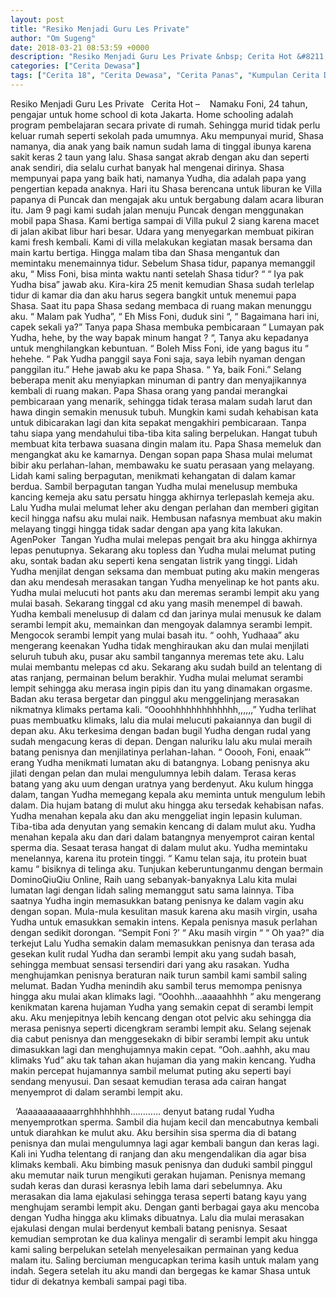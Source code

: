 ```yaml
---
layout: post
title: "Resiko Menjadi Guru Les Private"
author: "Om Sugeng"
date: 2018-03-21 08:53:59 +0000
description: "Resiko Menjadi Guru Les Private &nbsp; Cerita Hot &#8211;\u00a0 \u00a0 Namaku Foni, 24 tahun, pengajar untuk home school di kota Jakarta. Home schooling adalah program pembelajaran secara private di rumah. Seh..."
categories: ["Cerita Dewasa"]
tags: ["Cerita 18", "Cerita Dewasa", "Cerita Panas", "Kumpulan Cerita Dewasa"]
---
```



Resiko Menjadi Guru Les Private
&nbsp;
Cerita Hot &#8211;    Namaku Foni, 24 tahun, pengajar untuk home school di kota Jakarta. Home schooling adalah program pembelajaran secara private di rumah. Sehingga murid tidak perlu keluar rumah seperti sekolah pada umumnya. Aku mempunyai murid, Shasa namanya, dia anak yang baik namun sudah lama di tinggal ibunya karena sakit keras 2 taun yang lalu.
Shasa sangat akrab dengan aku dan seperti anak sendiri, dia selalu curhat banyak hal mengenai dirinya. Shasa mempunyai papa yang baik hati, namanya Yudha, dia adalah papa yang pengertian kepada anaknya.
Hari itu Shasa berencana untuk liburan ke Villa papanya di Puncak dan mengajak aku untuk bergabung dalam acara liburan itu. Jam 9 pagi kami sudah jalan menuju Puncak dengan menggunakan mobil papa Shasa. Kami bertiga sampai di Villa pukul 2 siang karena macet di jalan akibat libur hari besar.
Udara yang menyegarkan membuat pikiran kami fresh kembali. Kami di villa melakukan kegiatan masak bersama dan main kartu bertiga. Hingga malam tiba dan Shasa mengantuk dan memintaku menemainnya tidur. Sebelum Shasa tidur, papanya memanggil aku,
“ Miss Foni, bisa minta waktu nanti setelah Shasa tidur? “
“ Iya pak Yudha bisa” jawab aku.
Kira-kira 25 menit kemudian Shasa sudah terlelap tidur di kamar dia dan aku harus segera bangkit untuk menemui papa Shasa. Saat itu papa Shasa sedang membaca di ruang makan menunggu aku.
“ Malam pak Yudha”,
“ Eh Miss Foni, duduk sini “,
“ Bagaimana hari ini, capek sekali ya?” Tanya papa Shasa membuka pembicaraan
“ Lumayan pak Yudha, hehe, by the way bapak minum hangat ? “, Tanya aku kepadanya untuk menghilangkan kebuntuan.
“ Boleh Miss Foni, ide yang bagus itu “ hehehe.
“ Pak Yudha panggil saya Foni saja, saya lebih nyaman dengan panggilan itu.” Hehe jawab aku ke papa Shasa.
“ Ya, baik Foni.”
Selang beberapa menit aku menyiapkan minuman di pantry dan menyajikannya kembali di ruang makan. Papa Shasa orang yang pandai merangkai pembicaraan yang menarik, sehingga tidak terasa malam sudah larut dan hawa dingin semakin menusuk tubuh. Mungkin kami sudah kehabisan kata untuk dibicarakan lagi dan kita sepakat mengakhiri pembicaraan.
Tanpa tahu siapa yang mendahului tiba-tiba kita saling berpelukan. Hangat tubuh membuat kita terbawa suasana dingin malam itu. Papa Shasa memeluk dan mengangkat aku ke kamarnya. Dengan sopan papa Shasa mulai melumat bibir aku perlahan-lahan, membawaku ke suatu perasaan yang melayang. Lidah kami saling berpagutan, menikmati kehangatan di dalam kamar berdua.
Sambil berpagutan tangan Yudha mulai menelusup membuka kancing kemeja aku satu persatu hingga akhirnya terlepaslah kemeja aku. Lalu Yudha mulai melumat leher aku dengan perlahan dan memberi gigitan kecil hingga nafsu aku mulai naik. Hembusan nafasnya membuat aku makin melayang tinggi hingga tidak sadar dengan apa yang kita lakukan. AgenPoker  Tangan Yudha mulai melepas pengait bra aku hingga akhirnya lepas penutupnya. Sekarang aku topless dan Yudha mulai melumat puting aku, sontak badan aku seperti kena sengatan listrik yang tinggi.
Lidah Yudha menjilat dengan seksama dan membuat puting aku makin mengeras dan aku mendesah merasakan tangan Yudha menyelinap ke hot pants aku. Yudha mulai melucuti hot pants aku dan meremas serambi lempit aku yang mulai basah. Sekarang tinggal cd aku yang masih menempel di bawah. Yudha kembali menelusup di dalam cd dan jarinya mulai menusuk ke dalam serambi lempit aku, memainkan dan mengoyak dalamnya serambi lempit. Mengocok serambi lempit yang mulai basah itu.
“ oohh, Yudhaaa” aku mengerang keenakan
Yudha tidak menghiraukan aku dan mulai menjilati seluruh tubuh aku, pusar aku sambil tangannya meremas tete aku. Lalu mulai membantu melepas cd aku. Sekarang aku sudah build an telentang di atas ranjang, permainan belum berakhir. Yudha mulai melumat serambi lempit sehingga aku merasa ingin pipis dan itu yang dinamakan orgasme. Badan aku terasa bergetar dan pinggul aku menggelinjang merasakan nikmatnya klimaks pertama kali.
“Oooohhhhhhhhhhhhh,,,,,,”
Yudha terlihat puas membuatku klimaks, lalu dia mulai melucuti pakaiannya dan bugil di depan aku. Aku terkesima dengan badan bugil Yudha dengan rudal yang sudah mengacung keras di depan. Dengan naluriku lalu aku mulai meraih batang penisnya dan menjilatinya perlahan-lahan.
“ Ooooh, Foni, enaak”’ erang Yudha menikmati lumatan aku di batangnya.
Lobang penisnya aku jilati dengan pelan dan mulai mengulumnya lebih dalam. Terasa keras batang yang aku uum dengan uratnya yang berdenyut. Aku kulum hingga dalam, tangan Yudha memegang kepala aku meminta untuk mengulum lebih dalam. Dia hujam batang di mulut aku hingga aku tersedak kehabisan nafas.
Yudha menahan kepala aku dan aku menggeliat ingin lepasin kuluman. Tiba-tiba ada denyutan yang semakin kencang di dalam mulut aku. Yudha menahan kepala aku dan dari dalam batangnya menyemprot cairan kental sperma dia. Sesaat terasa hangat di dalam mulut aku. Yudha memintaku menelannya, karena itu protein tinggi.
“ Kamu telan saja, itu protein buat kamu “ bisiknya di telinga aku.
Tunjukan keberuntunganmu dengan bermain DominoQiuQiu Online, Raih uang sebanyak-banyaknya
Lalu kita mulai lumatan lagi dengan lidah saling memanggut satu sama lainnya. Tiba saatnya Yudha ingin memasukkan batang penisnya ke dalam vagin aku dengan sopan. Mula-mula kesulitan masuk karena aku masih virgin, usaha Yudha untuk emasukkan semakin intens. Kepala penisnya masuk perlahan dengan sedikit dorongan.
“Sempit Foni ?’
“ Aku masih virgin “
“ Oh yaa?” dia terkejut
Lalu Yudha semakin dalam memasukkan penisnya dan terasa ada gesekan kulit rudal Yudha dan serambi lempit aku yang sudah basah, sehingga membuat sensasi tersendiri dari yang aku rasakan. Yudha menghujamkan penisnya beraturan naik turun sambil kami sambil saling melumat. Badan Yudha menindih aku sambil terus memompa penisnya hingga aku mulai akan klimaks lagi.
“Ooohhh…aaaaahhhh “ aku mengerang kenikmatan karena hujaman Yudha yang semakin cepat di serambi lempit aku.
Aku menjepitnya lebih kencang dengan otot pelvic aku sehingga dia merasa penisnya seperti dicengkram serambi lempit aku. Selang sejenak dia cabut penisnya dan menggesekakn di bibir serambi lempit aku untuk dimasukkan lagi dan menghujamnya makin cepat.
“Ooh..aahhh, aku mau klimaks Yud” aku tak tahan akan hujaman dia yang makin kencang.
Yudha makin percepat hujamannya sambil melumat puting aku seperti bayi sendang menyusui. Dan sesaat kemudian terasa ada cairan hangat menyemprot di dalam serambi lempit aku.
&nbsp;

&nbsp;
‘Aaaaaaaaaaaarrghhhhhhhh………… denyut batang rudal Yudha menyemprotkan sperma. Sambil dia hujam kecil dan mencabutnya kembali untuk diarahkan ke mulut aku. Aku bersihin sisa sperma dia di batang penisnya dan mulai mengulumnya lagi agar kembali bangun dan keras lagi.
Kali ini Yudha telentang di ranjang dan aku mengendalikan dia agar bisa klimaks kembali. Aku bimbing masuk penisnya dan duduki sambil pinggul aku memutar naik turun mengikuti gerakan hujaman. Penisnya memang sudah keras dan durasi kerasnya lebih lama dari sebelumnya. Aku merasakan dia lama ejakulasi sehingga terasa seperti batang kayu yang menghujam serambi lempit aku. Dengan ganti berbagai gaya aku mencoba dengan Yudha hingga aku klimaks dibuatnya.
Lalu dia mulai merasakan ejakulasi dengan mulai berdenyut kembali batang penisnya. Sesaat kemudian semprotan ke dua kalinya mengalir di serambi lempit aku hingga kami saling berpelukan setelah menyelesaikan permainan yang kedua malam itu. Saling berciuman mengucapkan terima kasih untuk malam yang indah. Segera setelah itu aku mandi dan bergegas ke kamar Shasa untuk tidur di dekatnya kembali sampai pagi tiba.
